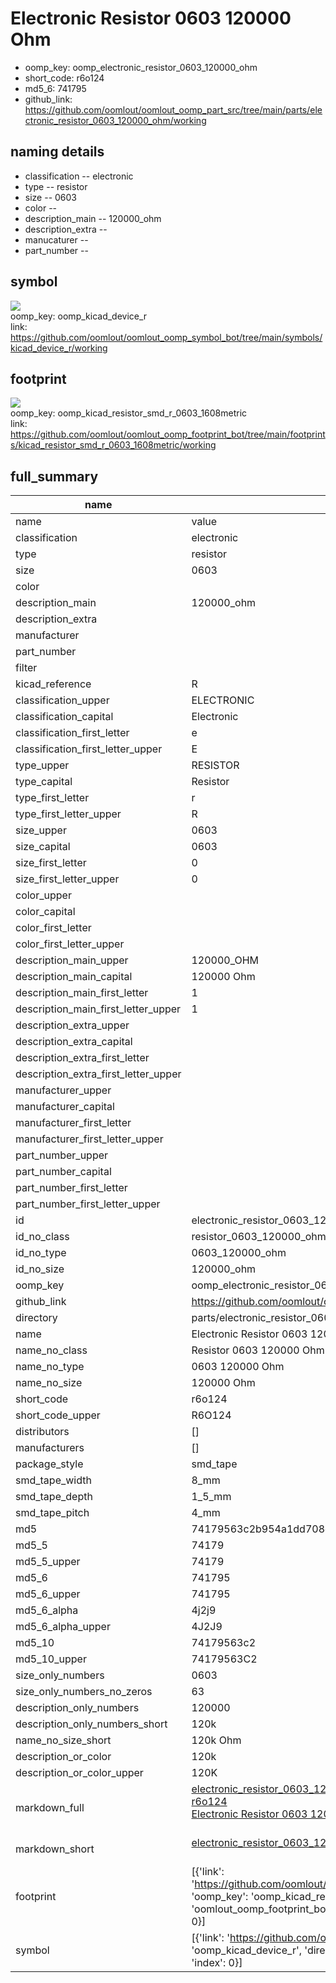 # Electronic Resistor 0603 120000 Ohm

  
* oomp_key: oomp_electronic_resistor_0603_120000_ohm 
* short_code: r6o124
* md5_6: 741795  
* github_link: https://github.com/oomlout/oomlout_oomp_part_src/tree/main/parts/electronic_resistor_0603_120000_ohm/working  
## naming details
* classification -- electronic
* type -- resistor
* size -- 0603
* color -- 
* description_main -- 120000_ohm
* description_extra -- 
* manucaturer -- 
* part_number -- 



## symbol

![](symbol/{index}/working/working_600.png)  
oomp_key: oomp_kicad_device_r  
link: https://github.com/oomlout/oomlout_oomp_symbol_bot/tree/main/symbols/kicad_device_r/working  

## footprint

![](footprint/{index}/working/working_600.png)  
oomp_key: oomp_kicad_resistor_smd_r_0603_1608metric  
link: https://github.com/oomlout/oomlout_oomp_footprint_bot/tree/main/footprints/kicad_resistor_smd_r_0603_1608metric/working  

## full_summary
| name | value | 
| --- | --- | 
| name | value | 
| classification | electronic | 
| type | resistor | 
| size | 0603 | 
| color |  | 
| description_main | 120000_ohm | 
| description_extra |  | 
| manufacturer |  | 
| part_number |  | 
| filter |  | 
| kicad_reference | R | 
| classification_upper | ELECTRONIC | 
| classification_capital | Electronic | 
| classification_first_letter | e | 
| classification_first_letter_upper | E | 
| type_upper | RESISTOR | 
| type_capital | Resistor | 
| type_first_letter | r | 
| type_first_letter_upper | R | 
| size_upper | 0603 | 
| size_capital | 0603 | 
| size_first_letter | 0 | 
| size_first_letter_upper | 0 | 
| color_upper |  | 
| color_capital |  | 
| color_first_letter |  | 
| color_first_letter_upper |  | 
| description_main_upper | 120000_OHM | 
| description_main_capital | 120000 Ohm | 
| description_main_first_letter | 1 | 
| description_main_first_letter_upper | 1 | 
| description_extra_upper |  | 
| description_extra_capital |  | 
| description_extra_first_letter |  | 
| description_extra_first_letter_upper |  | 
| manufacturer_upper |  | 
| manufacturer_capital |  | 
| manufacturer_first_letter |  | 
| manufacturer_first_letter_upper |  | 
| part_number_upper |  | 
| part_number_capital |  | 
| part_number_first_letter |  | 
| part_number_first_letter_upper |  | 
| id | electronic_resistor_0603_120000_ohm | 
| id_no_class | resistor_0603_120000_ohm | 
| id_no_type | 0603_120000_ohm | 
| id_no_size | 120000_ohm | 
| oomp_key | oomp_electronic_resistor_0603_120000_ohm | 
| github_link | https://github.com/oomlout/oomlout_oomp_part_src/tree/main/parts/electronic_resistor_0603_120000_ohm/working | 
| directory | parts/electronic_resistor_0603_120000_ohm | 
| name | Electronic Resistor 0603 120000 Ohm | 
| name_no_class | Resistor 0603 120000 Ohm | 
| name_no_type | 0603 120000 Ohm | 
| name_no_size | 120000 Ohm | 
| short_code | r6o124 | 
| short_code_upper | R6O124 | 
| distributors | [] | 
| manufacturers | [] | 
| package_style | smd_tape | 
| smd_tape_width | 8_mm | 
| smd_tape_depth | 1_5_mm | 
| smd_tape_pitch | 4_mm | 
| md5 | 74179563c2b954a1dd708e82ba58d785 | 
| md5_5 | 74179 | 
| md5_5_upper | 74179 | 
| md5_6 | 741795 | 
| md5_6_upper | 741795 | 
| md5_6_alpha | 4j2j9 | 
| md5_6_alpha_upper | 4J2J9 | 
| md5_10 | 74179563c2 | 
| md5_10_upper | 74179563C2 | 
| size_only_numbers | 0603 | 
| size_only_numbers_no_zeros | 63 | 
| description_only_numbers | 120000 | 
| description_only_numbers_short | 120k | 
| name_no_size_short | 120k Ohm | 
| description_or_color | 120k | 
| description_or_color_upper | 120K | 
| markdown_full | [electronic_resistor_0603_120000_ohm](https://github.com/oomlout/oomlout_oomp_part_src/tree/main/parts/electronic_resistor_0603_120000_ohm/working)<br>[r6o124](https://github.com/oomlout/oomlout_oomp_part_src/tree/main/parts/electronic_resistor_0603_120000_ohm/working)<br>[Electronic Resistor 0603 120000 Ohm](https://github.com/oomlout/oomlout_oomp_part_src/tree/main/parts/electronic_resistor_0603_120000_ohm/working)<br><br> | 
| markdown_short | [electronic_resistor_0603_120000_ohm](https://github.com/oomlout/oomlout_oomp_part_src/tree/main/parts/electronic_resistor_0603_120000_ohm/working)<br><br> | 
| footprint | [{'link': 'https://github.com/oomlout/oomlout_oomp_footprint_bot/tree/main/foootprntss/kicad_resistor_smd_r_0603_1608metric', 'oomp_key': 'oomp_kicad_resistor_smd_r_0603_1608metric', 'directory': 'oomlout_oomp_footprint_bot/footprints/kicad_resistor_smd_r_0603_1608metric//working/working.kicad_mod', 'index': 0}] | 
| symbol | [{'link': 'https://github.com/oomlout/oomlout_oomp_symbol_bot/tree/main/symbols/kicad_device_r', 'oomp_key': 'oomp_kicad_device_r', 'directory': 'oomlout_oomp_symbol_bot/symbols/kicad_device_r//working/working.kicad_sym', 'index': 0}] | 
